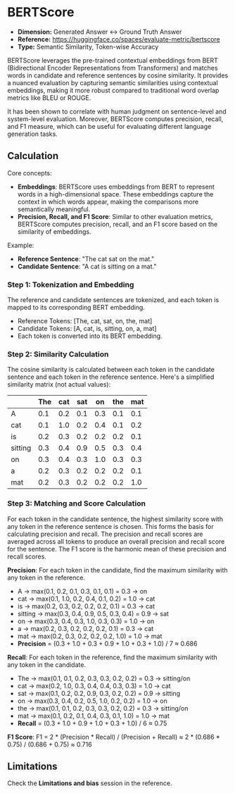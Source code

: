 # BERTScore

- **Dimension:** Generated Answer <-> Ground Truth Answer
- **Reference:** https://huggingface.co/spaces/evaluate-metric/bertscore
- **Type:** Semantic Similarity, Token-wise Accuracy

BERTScore leverages the pre-trained contextual embeddings from BERT (Bidirectional Encoder Representations from Transformers) and matches words in candidate and reference sentences by cosine similarity. It provides a nuanced evaluation by capturing semantic similarities using contextual embeddings, making it more robust compared to traditional word overlap metrics like BLEU or ROUGE.

It has been shown to correlate with human judgment on sentence-level and system-level evaluation. Moreover, BERTScore computes precision, recall, and F1 measure, which can be useful for evaluating different language generation tasks.

## Calculation
Core concepts:
- **Embeddings**: BERTScore uses embeddings from BERT to represent words in a high-dimensional space. These embeddings capture the context in which words appear, making the comparisons more semantically meaningful.
- **Precision, Recall, and F1 Score**: Similar to other evaluation metrics, BERTScore computes precision, recall, and an F1 score based on the similarity of embeddings.

Example:
- **Reference Sentence**: "The cat sat on the mat."
- **Candidate Sentence**: "A cat is sitting on a mat."

### Step 1: Tokenization and Embedding
The reference and candidate sentences are tokenized, and each token is mapped to its corresponding BERT embedding.
- Reference Tokens: [The, cat, sat, on, the, mat]
- Candidate Tokens: [A, cat, is, sitting, on, a, mat]
- Each token is converted into its BERT embedding.

### Step 2: Similarity Calculation
The cosine similarity is calculated between each token in the candidate sentence and each token in the reference sentence. Here's a simplified similarity matrix (not actual values):

|          | The | cat | sat | on  | the | mat |
|----------|-----|-----|-----|-----|-----|-----|
| A        | 0.1 | 0.2 | 0.1 | 0.3 | 0.1 | 0.1 |
| cat      | 0.1 | 1.0 | 0.2 | 0.4 | 0.1 | 0.2 |
| is       | 0.2 | 0.3 | 0.2 | 0.2 | 0.2 | 0.1 |
| sitting  | 0.3 | 0.4 | 0.9 | 0.5 | 0.3 | 0.4 |
| on       | 0.3 | 0.4 | 0.3 | 1.0 | 0.3 | 0.3 |
| a        | 0.2 | 0.3 | 0.2 | 0.2 | 0.2 | 0.1 |
| mat      | 0.2 | 0.3 | 0.2 | 0.2 | 0.2 | 1.0 |

### Step 3: Matching and Score Calculation
For each token in the candidate sentence, the highest similarity score with any token in the reference sentence is chosen. This forms the basis for calculating precision and recall. The precision and recall scores are averaged across all tokens to produce an overall precision and recall score for the sentence. The F1 score is the harmonic mean of these precision and recall scores.

**Precision**: For each token in the candidate, find the maximum similarity with any token in the reference.
- A -> max(0.1, 0.2, 0.1, 0.3, 0.1, 0.1) = 0.3 -> on
- cat -> max(0.1, 1.0, 0.2, 0.4, 0.1, 0.2) = 1.0 -> cat
- is -> max(0.2, 0.3, 0.2, 0.2, 0.2, 0.1) = 0.3 -> cat
- sitting -> max(0.3, 0.4, 0.9, 0.5, 0.3, 0.4) = 0.9 -> sat
- on -> max(0.3, 0.4, 0.3, 1.0, 0.3, 0.3) = 1.0 -> on
- a -> max(0.2, 0.3, 0.2, 0.2, 0.2, 0.1) = 0.3 -> cat
- mat -> max(0.2, 0.3, 0.2, 0.2, 0.2, 1.0) = 1.0 -> mat
- **Precision** = (0.3 + 1.0 + 0.3 + 0.9 + 1.0 + 0.3 + 1.0) / 7 ≈ 0.686

**Recall**: For each token in the reference, find the maximum similarity with any token in the candidate.
- The -> max(0.1, 0.1, 0.2, 0.3, 0.3, 0.2, 0.2) = 0.3 -> sitting/on
- cat -> max(0.2, 1.0, 0.3, 0.4, 0.4, 0.3, 0.3) = 1.0 -> cat
- sat -> max(0.1, 0.2, 0.2, 0.9, 0.3, 0.2, 0.2) = 0.9 -> sitting
- on -> max(0.3, 0.4, 0.2, 0.5, 1.0, 0.2, 0.2) = 1.0 -> on
- the -> max(0.1, 0.1, 0.2, 0.3, 0.3, 0.2, 0.2) = 0.3 -> sitting/on
- mat -> max(0.1, 0.2, 0.1, 0.4, 0.3, 0.1, 1.0) = 1.0 -> mat
- **Recall** = (0.3 + 1.0 + 0.9 + 1.0 + 0.3 + 1.0) / 6 ≈ 0.75

**F1 Score**:
F1 = 2 * (Precision * Recall) / (Precision + Recall)
    ≈ 2 * (0.686 * 0.75) / (0.686 + 0.75)
    ≈ 0.716

## Limitations
Check the **Limitations and bias** session in the reference.